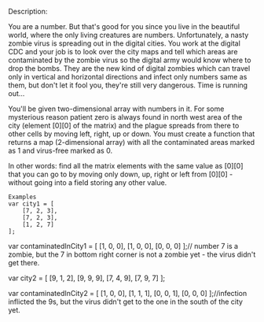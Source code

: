 Description:

You are a number. But that's good for you since you live in the beautiful world, where the only living creatures are numbers. Unfortunately, a nasty zombie virus is spreading out in the digital cities. You work at the digital CDC and your job is to look over the city maps and tell which areas are contaminated by the zombie virus so the digital army would know where to drop the bombs. They are the new kind of digital zombies which can travel only in vertical and horizontal directions and infect only numbers same as them, but don't let it fool you, they're still very dangerous. Time is running out...

You'll be given two-dimensional array with numbers in it. For some mysterious reason patient zero is always found in north west area of the city (element [0][0] of the matrix) and the plague spreads from there to other cells by moving left, right, up or down. You must create a function that returns a map (2-dimensional array) with all the contaminated areas marked as 1 and virus-free marked as 0.

In other words: find all the matrix elements with the same value as [0][0] that you can go to by moving only down, up, right or left from [0][0] - without going into a field storing any other value.
```
Examples
var city1 = [
    [7, 2, 3],
    [7, 2, 3],
    [1, 2, 7]
];
```
var contaminatedInCity1 = [
    [1, 0, 0],
    [1, 0, 0],
    [0, 0, 0]
];// number 7 is a zombie, but the 7 in bottom right corner is not a zombie yet - the virus didn't get there.

var city2 = [
    [9, 1, 2],
    [9, 9, 9],
    [7, 4, 9],
    [7, 9, 7]
]; 

var contaminatedInCity2 = [
    [1, 0, 0],
    [1, 1, 1],
    [0, 0, 1],
    [0, 0, 0]
];//infection inflicted the 9s, but the virus didn't get to the one in the south of the city yet.
